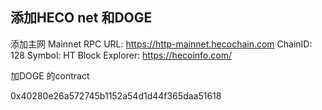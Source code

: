 ## 添加HECO net 和DOGE
添加主网
Mainnet
RPC URL: https://http-mainnet.hecochain.com
ChainID: 128
Symbol: HT
Block Explorer: https://hecoinfo.com/

加DOGE 的contract

0x40280e26a572745b1152a54d1d44f365daa51618

